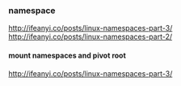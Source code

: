 ### namespace

http://ifeanyi.co/posts/linux-namespaces-part-3/
http://ifeanyi.co/posts/linux-namespaces-part-2/

#### mount namespaces and pivot root
http://ifeanyi.co/posts/linux-namespaces-part-3/